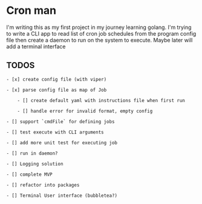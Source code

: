 # Cron man

I'm writing this as my first project in my journey learning golang. I'm trying to write a CLI app to read list of cron job schedules from the program config file then create a daemon to run on the system to execute. Maybe later will add a terminal interface

## TODOS

    - [x] create config file (with viper)
    
    - [x] parse config file as map of Job

        - [] create default yaml with instructions file when first run
        
        - [] handle error for invalid format, empty config

    - [] support `cmdFile` for defining jobs
    
    - [] test execute with CLI arguments

    - [] add more unit test for executing job

    - [] run in daemon?

    - [] Logging solution

    - [] complete MVP

    - [] refactor into packages

    - [] Terminal User interface (bubbletea?)
